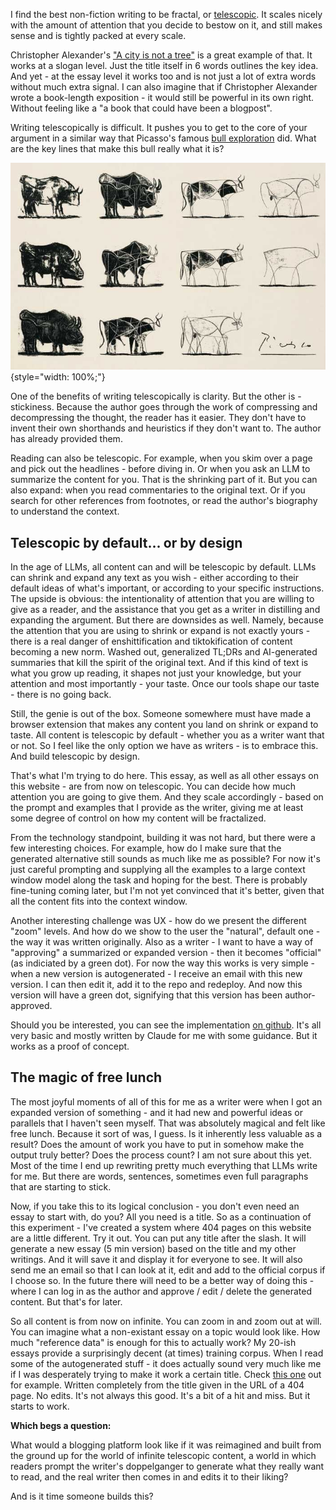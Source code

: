 I find the best non-fiction writing to be fractal, or [telescopic](https://telescopictext.org). It scales nicely with the amount of attention that you decide to bestow on it, and still makes sense and is tightly packed at every scale.

Christopher Alexander's ["A city is not a tree"](https://bp.ntu.edu.tw/001/Upload/1352/ckfile/176357fb-2068-4e40-8c50-593780261ce7.pdf) is a great example of that. It works at a slogan level. Just the title itself in 6 words outlines the key idea. And yet - at the essay level it works too and is not just a lot of extra words without much extra signal. I can also imagine that if Christopher Alexander wrote a book-length exposition - it would still be powerful in its own right. Without feeling like a "a book that could have been a blogpost".

Writing telescopically is difficult. It pushes you to get to the core of your argument in a similar way that Picasso's famous [bull exploration](https://en.wikipedia.org/wiki/Le_Taureau) did. What are the key lines that make this bull really what it is?

![Le Taureau](./img/Pablo-Picasso-The-Bull-1945-2.jpg){style="width: 100%;"}

One of the benefits of writing telescopically is clarity. But the other is - stickiness. Because the author goes through the work of compressing and decompressing the thought, the reader has it easier. They don't have to invent their own shorthands and heuristics if they don't want to. The author has already provided them.

Reading can also be telescopic. For example, when you skim over a page and pick out the headlines - before diving in. Or when you ask an LLM to summarize the content for you. That is the shrinking part of it. But you can also expand: when you read commentaries to the original text. Or if you search for other references from footnotes, or read the author's biography to understand the context.

## Telescopic by default... or by design

In the age of LLMs, all content can and will be telescopic by default. LLMs can shrink and expand any text as you wish - either according to their default ideas of what's important, or according to your specific instructions. The upside is obvious: the intentionality of attention that you are willing to give as a reader, and the assistance that you get as a writer in distilling and expanding the argument. But there are downsides as well. Namely, because the attention that you are using to shrink or expand is not exactly yours - there is a real danger of enshittification and tiktokification of content becoming a new norm. Washed out, generalized TL;DRs and AI-generated summaries that kill the spirit of the original text. And if this kind of text is what you grow up reading, it shapes not just your knowledge, but your attention and most importantly - your taste. Once our tools shape our taste - there is no going back.

Still, the genie is out of the box. Someone somewhere must have made a browser extension that makes any content you land on shrink or expand to taste. All content is telescopic by default - whether you as a writer want that or not. So I feel like the only option we have as writers - is to embrace this. And build telescopic by design.

That's what I'm trying to do here. This essay, as well as all other essays on this website - are from now on telescopic. You can decide how much attention you are going to give them. And they scale accordingly - based on the prompt and examples that I provide as the writer, giving me at least some degree of control on how my content will be fractalized.

From the technology standpoint, building it was not hard, but there were a few interesting choices. For example, how do I make sure that the generated alternative still sounds as much like me as possible? For now it's just careful prompting and supplying all the examples to a large context window model along the task and hoping for the best. There is probably fine-tuning coming later, but I'm not yet convinced that it's better, given that all the content fits into the context window.

Another interesting challenge was UX - how do we present the different "zoom" levels. And how do we show to the user the "natural", default one - the way it was written originally. Also as a writer - I want to have a way of "approving" a summarized or expanded version - then it becomes "official" (as indiciated by a green dot). For now the way this works is very simple - when a new version is autogenerated - I receive an email with this new version. I can then edit it, add it to the repo and redeploy. And now this version will have a green dot, signifying that this version has been author-approved.

Should you be interested, you can see the implementation [on github](https://github.com/GeorgeStrakhov/essays-thoughts-letters). It's all very basic and mostly written by Claude for me with some guidance. But it works as a proof of concept.

## The magic of free lunch

The most joyful moments of all of this for me as a writer were when I got an expanded version of something - and it had new and powerful ideas or parallels that I haven't seen myself. That was absolutely magical and felt like free lunch. Because it sort of was, I guess. Is it inherently less valuable as a result? Does the amount of work you have to put in somehow make the output truly better? Does the process count? I am not sure about this yet. Most of the time I end up rewriting pretty much everything that LLMs write for me. But there are words, sentences, sometimes even full paragraphs that are starting to stick.

Now, if you take this to its logical conclusion - you don't even need an essay to start with, do you? All you need is a title. So as a continuation of this experiment - I've created a system where 404 pages on this website are a little different. Try it out. You can put any title after the slash. It will generate a new essay (5 min version) based on the title and my other writings. And it will save it and display it for everyone to see. It will also send me an email so that I can look at it, edit and add to the official corpus if I choose so. In the future there will need to be a better way of doing this - where I can log in as the author and approve / edit / delete the generated content. But that's for later.

So all content is from now on infinite. You can zoom in and zoom out at will. You can imagine what a non-existant essay on a topic would look like.
How much "reference data" is enough for this to actually work? My 20-ish essays provide a surprisingly decent (at times) training corpus. When I read some of the autogenerated stuff - it does actually sound very much like me if I was desperately trying to make it work a certain title. Check [this one](/yak-yak-shmuk-fuck/) out for example. Written completely from the title given in the URL of a 404 page. No edits. It's not always this good. It's a bit of a hit and miss. But it starts to work.

**Which begs a question:**

What would a blogging platform look like if it was reimagined and built from the ground up for the world of infinite telescopic content, a world in which readers prompt the writer's doppelganger to generate what they really want to read, and the real writer then comes in and edits it to their liking?

And is it time someone builds this?
